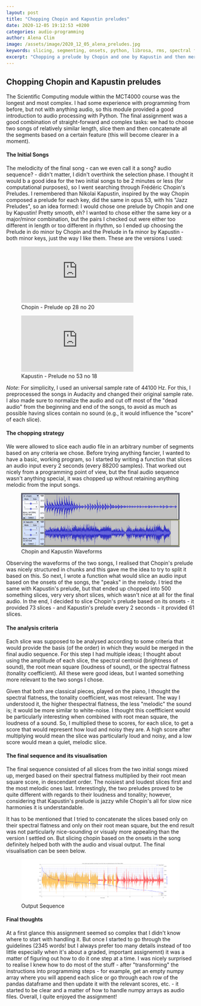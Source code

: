 ```yaml
---
layout: post
title: "Chopping Chopin and Kapustin preludes"
date: 2020-12-05 19:12:53 +0200
categories: audio-programming
author: Alena Clim
image: /assets/image/2020_12_05_alena_preludes.jpg
keywords: slicing, segmenting, onsets, python, librosa, rms, spectral flatness
excerpt: "Chopping a prelude by Chopin and one by Kapustin and then merging the slices based on their loudness (RMS) and tonality (Spectral Flatness)."
---
```

## Chopping Chopin and Kapustin preludes

The Scientific Computing module within the MCT4000 course was the longest and most complex. I had some experience with programming from before, but not with anything audio, so this module provided a good introduction to audio processing with Python. The final assignment was a good combination of straight-forward and complex tasks: we had to choose two songs of relatively similar length, slice them and then concatenate all the segments based on a certain feature (this will become clearer in a moment). 

#### The Initial Songs

The melodicity of the final song - can we even call it a song? audio sequence? - didn't matter, I didn't overthink the selection phase. I thought it would b a good idea for the two initial songs to be 2 minutes or less (for computational purposes), so I went searching through Frédéric Chopin's Preludes. I remembered than Nikolai Kapustin, inspired by the way Chopin composed a prelude for each key, did the same in opus 53, with his "Jazz Preludes", so an idea formed: I would chose one prelude by Chopin and one by Kapustin! Pretty smooth, eh? I wanted to chose either the same key or a major/minor combination, but the pairs I checked out were either too different in length or too different in rhythm, so I ended up choosing the Prelude in do minor by Chopin and the Prelude in fa minor by Kapustin - both minor keys, just the way I like them. These are the versions I used:

<figure style="float: none">
    <iframe src="https://www.youtube.com/embed/XeX4X_1_lo0" frameborder="0" allowfullscreen></iframe>
    <figcaption>Chopin - Prelude op 28 no 20</figcaption>
</figure>

<figure style="float: none">
    <iframe src="https://www.youtube.com/embed/K2NIMXa30e8" frameborder="0" allowfullscreen></iframe>
    <figcaption>Kapustin - Prelude no 53 no 18</figcaption>
</figure>

_Note_: For simplicity, I used an universal sample rate of 44100 Hz. For this, I preprocessed the songs in Audacity and changed their original sample rate. I also made sure to normalize the audio and cut off most of the "dead audio" from the beginning and end of the songs, to avoid as much as possible having slices contain no sound (e.g., it would influence the "score" of each slice).

#### The chopping strategy

We were allowed to slice each audio file in an arbitrary number of segments based on any criteria we chose. Before trying anything fancier, I wanted to have a basic, working program, so I started by writing a function that slices an audio input every 2 seconds (every 88200 samples). That worked out nicely from a programming point of view, but the final audio sequence wasn't anything special, it was chopped up without retaining anything melodic from the input songs. 

<figure style="float: auto">
   <img src="/assets/image/2020_12_05_alena_chopin_kapustin_audacity.JPG" alt="The Waveforms" title="Waveforms" width="auto"/> <figcaption>Chopin and Kapustin Waveforms</figcaption>
</figure>

Observing the waveforms of the two songs, I realised that Chopin's prelude was nicely structured in chunks and this gave me the idea to try to split it based on this. So next, I wrote a function what would slice an audio input based on the onsets of the songs, the "peaks" in the melody. I tried the same with Kapustin's prelude, but that ended up chopped into 500 something slices, very very short slices, which wasn't nice at all for the final audio. In the end, I decided to slice Chopin's prelude based on its onsets - it provided 73 slices - and Kapustin's prelude every 2 seconds - it provided 61 slices. 

#### The analysis criteria

Each slice was supposed to be analysed according to some criteria that would provide the basis (of the order) in which they would be merged in the final audio sequence. For this step I had multiple ideas; I thought about using the amplitude of each slice, the spectral centroid (brightness of sound), the root mean square (loudness of sound), or the spectral flatness (tonality coefficient). All these were good ideas, but I wanted something more relevant to the two songs I chose. 

Given that both are classical pieces, played on the piano, I thought the spectral flatness, the tonality coefficient, was most relevant. The way I understood it, the higher thespectral flatness, the less "melodic" the sound is; it would be more similar to white-noise. I thought this coeffficient would be particularly interesting when combined with root mean square, the loudness of a sound. So, I multiplied these to scores, for each slice, to get a score that would represent how loud and noisy they are. A high score after multiplying would mean the slice was particularly loud and noisy, and a low score would mean a quiet, melodic slice.

#### The final sequence and its visualisation

The final sequence consisted of all slices from the two initial songs mixed up, merged based on their spectral flatness multiplied by their root mean square score, in descendant order. The noisiest and loudest slices first and the most melodic ones last. Interestingly, the two preludes proved to be quite different with regards to their loudness and tonality; however, considering that Kapustin's prelude is jazzy while Chopin's all for slow nice harmonies it is understandable. 

It has to be mentioned that I tried to concatenate the slices based only on their spectral flatness and only on their root mean square, but the end result was not particularly nice-sounding or visualy more appealing than the version I settled on. But slicing chopin based on the onsets in the song definitely helped both with the audio and visual output. The final visualisation can be seen below. 

<figure style="float: auto">
   <img src="/assets/image/2020_12_05_alena_output_sequence.png" alt="The Visualisation" title="Color-coded output waveform according to source file" width="auto"/> <figcaption>Output Sequence</figcaption>
</figure>

#### Final thoughts

At a first glance this assignment seemed so complex that I didn't know where to start with handling it. But once I started to go through the guidelines (2345 words! but I always prefer too many details instead of too little especially when it's about a graded, important assignemnt) it was a matter of figuring out how to do it one step at a time. I was nicely surprised to realise I knew how to do most of the stuff - after "transforming" the instructions into programming steps - for example, get an empty numpy array where you will append each slice or go through each row of the pandas dataframe and then update it with the relevant scores, etc. - it started to be clear and a matter of how to handle numpy arrays as audio files. Overall, I quite enjoyed the assignment!

